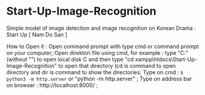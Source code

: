 # Start-Up-Image-Recognition
Simple model of image detection and image recognition on Korean Drama : Start Up [ Nam Do San ]

How to Open it :
Open command prompt with type cmd or command prompt on your computer;
Open direktori file using cmd, for example : type "C:" (without "") to open local disk C and then type "cd xampp\htdocs\Start-Up-Image-Recognition" to open that directory (cd is command to open directory and dir is command to show the directories;
Type on cmd : `$ python3 -m http.server` or "python -m http.server" ;
Type on address bar on browser : http://localhost:8000/ ;
